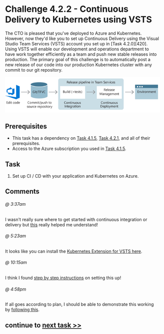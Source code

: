 # Challenge 4.2.2 - Continuous Delivery to Kubernetes using VSTS


The CTO is pleased that you've deployed to Azure and Kubernetes.  However, now they'd like you to set up Continuous Delivery using the Visual Studio Team Services (VSTS) account you set up in [Task 4.2.0][420].  Using VSTS will enable our development and operations department to have work together efficiently as a team and push new stable releases into production. The primary goal of this challenge is to automatically post a new release of our code into our production Kubernetes cluster with any commit to our git repository.

![Release Pipeline](images/DevOpsPipeline.png)

## Prerequisites 

* This task has a dependency on [Task 4.1.5][415], [Task 4.2.1][421], and all of their prerequisites.
* Access to the Azure subscription you used in [Task 4.1.5][415].

## Task

1.  Set up CI / CD with your application and Kubernetes on Azure.

## Comments

###### @ 3:37am
I wasn't really sure where to get started with continuous integration or delivery but [this](https://www.visualstudio.com/en-us/docs/build/get-started/ci-cd-part-1) really helped me understand!

###### @ 5:23am
It looks like you can install the [Kubernetes Extension for VSTS here](https://marketplace.visualstudio.com/items?itemName=tsuyoshiushio.k8s-endpoint).

###### @ 10:15am
I think I found [step by step instructions][497] on setting this up!

###### @ 4:58pm
If all goes according to plan, I should be able to demonstrate this working by [following this][498].


[414]: /stories/4/414_Docker.md
[415]: /stories/4/415_Kubernetes.md
[421]: /stories/4/421_SetupVSTS.md
[497]: /stories/4/497_KubernetesVSTS.md
[498]: /stories/4/498_KubernetesCICDBehavior.md

## continue to [next task >> ](431_Telemetry.md)